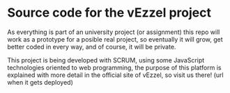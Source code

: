 # Source code for the vEzzel project

As everything is part of an university project (or assignment) this repo will work
as a prototype for a posible real project, so eventually it will grow, get better
coded in every way, and of course, it will be private.

This project is being developed with SCRUM, using some JavaScript technologies oriented
to web programming, the purpose of this platform is explained with more detail in
the official site of vEzzel, so visit us there! (url when it gets deployed)
